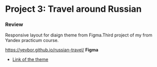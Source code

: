 # Project 3: Travel around Russian

### Review
Responsive layout for diaign theme from Figma.Third project of my from Yandex practicum course.


https://yevbor.github.io/russian-travel/
**Figma**

* [Link of the theme](https://www.figma.com/file/OyRWEjU6wBwRe1hapzQoLx/Sprint-3%3A-Russia-%2F-desktop-%2B-mobile?node-id=28503%3A0)


